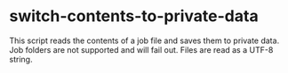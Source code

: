 # switch-contents-to-private-data
This script reads the contents of a job file and saves them to private data. Job folders are not supported and will fail out. Files are read as a UTF-8 string.
 
